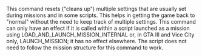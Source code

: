This command resets ("cleans up") multiple settings that are usually set during missions and in some scripts. This helps in getting the game back to "normal" without the need to keep track of multiple settings. This command can only have an effect if it is called within a script launched as a mission using LOAD_AND_LAUNCH_MISSION_INTERNAL or, in GTA III and Vice City only, LAUNCH_MISSION; it has no effect elsewhere. The script does not need to follow the mission structure for this command to work.
